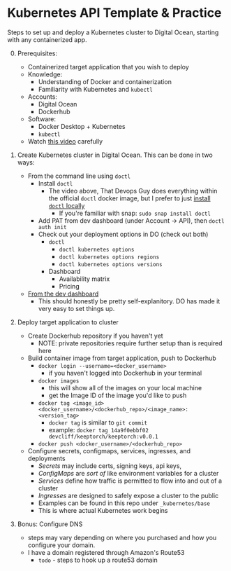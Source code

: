 # Kubernetes API Template & Practice

Steps to set up and deploy a Kubernetes cluster to Digital Ocean, starting with any containerized app.

0. Prerequisites:
    - Containerized target application that you wish to deploy
    - Knowledge:
        - Understanding of Docker and containerization
        - Familiarity with Kubernetes and `kubectl`
    - Accounts:
        - Digital Ocean
        - Dockerhub
    - Software:
        - Docker Desktop + Kubernetes
        - `kubectl`
    - Watch [this video](https://www.youtube.com/watch?v=PvfBCE-xgBY&t=119s) carefully

1. Create Kubernetes cluster in Digital Ocean. This can be done in two ways: 
    - From the command line using `doctl`
        - Install `doctl`
            - The video above, That Devops Guy does everything within the official `doctl` docker image, but I prefer to just [install `doctl` locally](https://docs.digitalocean.com/reference/doctl/how-to/install/)
                - If you're familiar with snap: `sudo snap install doctl`
        - Add PAT from dev dashboard (under Account -> API), then `doctl auth init`
        - Check out your deployment options in DO (check out both)
            - `doctl`
                - `doctl kubernetes options`
                - `doctl kubernetes options regions`
                - `doctl kubernetes options versions`
            - Dashboard
                - Availability matrix
                - Pricing
   - [From the dev dashboard](https://cloud.digitalocean.com/kubernetes/clusters)
        - This should honestly be pretty self-explanitory. DO has made it very easy to set things up.

2. Deploy target application to cluster
    - Create Dockerhub repository if you haven't yet
        - NOTE: private repositories require further setup than is required here
    - Build container image from target application, push to Dockerhub
        - `docker login --username=<docker_username>`
            - if you haven't logged into Dockerhub in your terminal
        - `docker images` 
            - this will show all of the images on your local machine
            - get the Image ID of the image you'd like to push
        - `docker tag <image_id> <docker_username>/<dockerhub_repo>/<image_name>:<version_tag>`
            - `docker tag` is similar to `git commit`
            - example: `docker tag 14a9f0ebbf02 devcliff/keeptorch/keeptorch:v0.0.1`
        - `docker push <docker_username>/<dockerhub_repo>`
    - Configure secrets, configmaps, services, ingresses, and deployments
        - *Secrets* may include certs, signing keys, api keys, 
        - *ConfigMaps* are _sort of_ like environment variables for a cluster
        - *Services* define how traffic is permitted to flow into and out of a cluster
        - *Ingresses* are designed to safely expose a cluster to the public
        - Examples can be found in this repo under `_kubernetes/base`
        - This is where actual Kubernetes work begins

3. Bonus: Configure DNS
    - steps may vary depending on where you purchased and how you configure your domain.
    - I have a domain registered through Amazon's Route53
        - `todo` - steps to hook up a route53 domain
